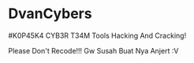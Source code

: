 # DvanCybers
#K0P45K4 CYB3R T34M
Tools Hacking And Cracking!

Please Don't Recode!!!
Gw Susah Buat Nya Anjert :V
